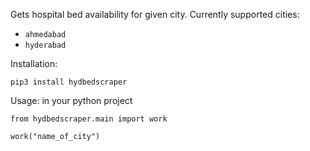 Gets hospital bed availability for given city. Currently supported cities:

* `ahmedabad`
* `hyderabad`

Installation:

```
pip3 install hydbedscraper
```

Usage: in your python project

```
from hydbedscraper.main import work

work("name_of_city")
```
